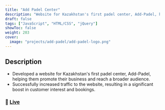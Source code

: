 ```yaml
---
title: "Add Padel Center"
description: "Website for Kazakhstan's first padel center, Add-Padel, helping them promote their business and reach a broader audience."
draft: false
tags: ["JavaScript", "HTML/CSS", "jQuery"]
showToc: false
weight: 203
cover:
  image: "projects/add-padel/add-padel-logo.png"
---
```


## Description

- Developed a website for Kazakhstan's first padel center, Add-Padel, helping them promote their business and reach a broader audience.
- Successfully increased traffic to the website, resulting in a significant boost in customer interest and bookings.

### 🔗 [Live](http://www.add-padel.com/)
